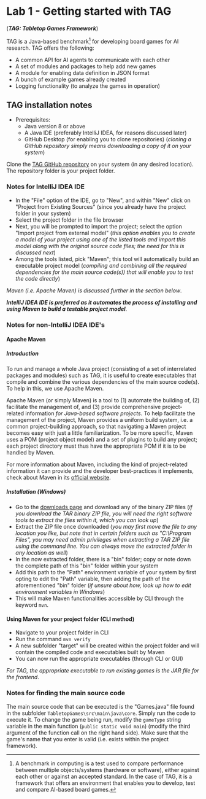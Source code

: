 # Lab 1 - Getting started with TAG
(_**TAG: Tabletop Games Framework**_)

TAG is a Java-based benchmark[^1] for developing board games for AI research. TAG offers the following:

- A common API for AI agents to communicate with each other
- A set of modules and packages to help add new games
- A module for enabling data definition in JSON format
- A bunch of example games already created
- Logging functionality (to analyze the games in operation)

## TAG installation notes

- Prerequisites:
	- Java version 8 or above
	- A Java IDE (preferably IntelliJ IDEA, for reasons discussed later)
	- GitHub Desktop (for enabling you to clone repositories) (_cloning a GitHub repository simply means downloading a copy of it on your system_)

Clone the [TAG GitHub repository](https://github.com/GAIGResearch/TabletopGames) on your system (in any desired location). The repository folder is your project folder.

### Notes for IntelliJ IDEA IDE

- In the "File" option of the IDE, go to "New", and within "New" click on "Project from Existing Sources" (since you already have the project folder in your system)
- Select the project folder in the file browser
- Next, you will be prompted to import the project; select the option "Import project from external model" (_this option enables you to create a model of your project using one of the listed tools and import this model along with the original source code files; the need for this is discussed next_)
- Among the tools listed, pick "Maven"; this tool will automatically build an executable project model (_compiling and combining all the required dependencies for the main source code(s)) that will enable you to test the code directly_)

_Maven (i.e. Apache Maven) is discussed further in the section below_.

**_IntelliJ IDEA IDE is preferred as it automates the process of installing and using Maven to build a testable project model_**.

### Notes for non-IntelliJ IDEA IDE's
#### Apache Maven
##### Introduction
To run and manage a whole Java project (consisting of a set of interrelated packages and modules) such as TAG, it is useful to create executables that compile and combine the various dependencies of the main source code(s). To help in this, we use Apache Maven.

Apache Maven (or simply Maven) is a tool to (1) automate the building of, (2) facilitate the management of, and (3) provide comprehensive project-related information _for Java-based software projects_. To help facilitate the management of the project, Maven provides a uniform build system, i.e. a common project-building approach, so that navigating a Maven project becomes easy with just a little familiarization. To be more specific, Maven uses a POM (project object model) and a set of plugins to build any project; each project directory must thus have the appropriate POM if it is to be handled by Maven.

For more information about Maven, including the kind of project-related information it can provide and the developer best-practices it implements, check about Maven in its [official website](https://maven.apache.org/what-is-maven.html).

##### Installation (Windows)

- Go to the [downloads page](https://maven.apache.org/download.cgi) and download any of the binary ZIP files (_if you download the TAR binary ZIP file, you will need the right software tools to extract the files within it, which you can look up_)
- Extract the ZIP file once downloaded (_you may first move the file to any location you like, but note that in certain folders such as "C:\Program Files", you may need admin privileges when extracting a TAR ZIP file using the command line. You can always move the extracted folder in any location as well_)
- In the now extracted folder, there is a "bin" folder; copy or note down the complete path of this "bin" folder within your system
- Add this path to the "Path" environment variable of your system by first opting to edit the "Path" variable, then adding the path of the aforementioned "bin" folder (_if unsure about how, look up how to edit environment variables in Windows_)
- This will make Maven functionalities accessible by CLI through the keyword `mvn`.

#### Using Maven for your project folder (CLI method)

- Navigate to your project folder in CLI
- Run the command `mvn verify`
- A new subfolder "target" will be created within the project folder and will contain the compiled code and executables built by Maven
- You can now run the appropriate executables (through CLI or GUI)

_For TAG, the appropriate executable to run existing games is the JAR file for the frontend_.

### Notes for finding the main source code

The main source code that can be executed is the "Games.java" file found in the subfolder `TabletopGames\src\main\java\core`. Simply run the code to execute it. To change the game being run, modify the `gameType` string variable in the main function (`public static void main`) (modify the third argument of the function call on the right hand side). Make sure that the game's name that you enter is valid (i.e. exists within the project framework).

[^1]:A benchmark in computing is a test used to compare performance between multiple objects/systems (hardware or software), either against each other or against an accepted standard. In the case of TAG, it is a framework that offers an environment that enables you to develop, test and compare AI-based board games.
